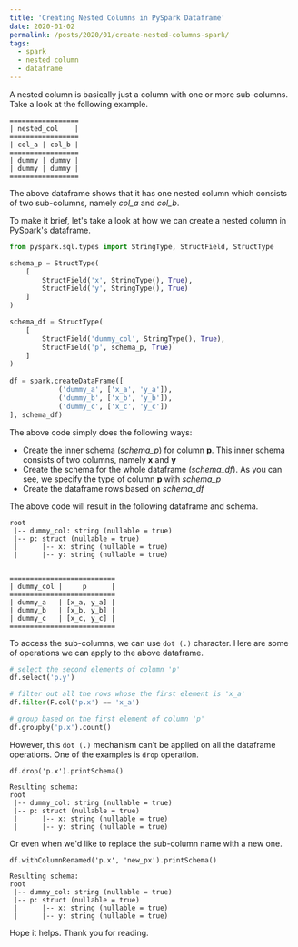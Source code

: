 ```yaml
---
title: 'Creating Nested Columns in PySpark Dataframe'
date: 2020-01-02
permalink: /posts/2020/01/create-nested-columns-spark/
tags:
  - spark
  - nested column
  - dataframe
---
```


A nested column is basically just a column with one or more sub-columns. Take a look at the following example.

```
=================
| nested_col	|
=================
| col_a	| col_b	|
=================
| dummy	| dummy	|
| dummy	| dummy	|
=================
```

The above dataframe shows that it has one nested column which consists of two sub-columns, namely <I>col_a</I> and <I>col_b</I>.

To make it brief, let's take a look at how we can create a nested column in PySpark's dataframe.

```python
from pyspark.sql.types import StringType, StructField, StructType

schema_p = StructType(
	[
		StructField('x', StringType(), True),
		StructField('y', StringType(), True)
	]
)

schema_df = StructType(
	[
		StructField('dummy_col', StringType(), True),
		StructField('p', schema_p, True)
	]
)
 
df = spark.createDataFrame([
			('dummy_a', ['x_a', 'y_a']), 
			('dummy_b', ['x_b', 'y_b']),
			('dummy_c', ['x_c', 'y_c'])
], schema_df)
```

The above code simply does the following ways:
<ul>
<li>Create the inner schema (<I>schema_p</I>) for column <b>p</b>. This inner schema consists of two columns, namely <b>x</b> and <b>y</b></li>
<li>Create the schema for the whole dataframe (<I>schema_df</I>). As you can see, we specify the type of column <b>p</b> with <I>schema_p</I></li>
<li>Create the dataframe rows based on <I>schema_df</I></li>
</ul>

The above code will result in the following dataframe and schema.

```
root
 |-- dummy_col: string (nullable = true)
 |-- p: struct (nullable = true)
 |    	|-- x: string (nullable = true)
 |    	|-- y: string (nullable = true)


==========================
| dummy_col |     p      |
==========================
| dummy_a   | [x_a, y_a] |
| dummy_b   | [x_b, y_b] |
| dummy_c   | [x_c, y_c] |
==========================
```

To access the sub-columns, we can use `dot (.)` character. Here are some of operations we can apply to the above dataframe.

```python
# select the second elements of column 'p'
df.select('p.y')

# filter out all the rows whose the first element is 'x_a'
df.filter(F.col('p.x') == 'x_a')

# group based on the first element of column 'p'
df.groupby('p.x').count()
```

However, this `dot (.)` mechanism can’t be applied on all the dataframe operations. One of the examples is `drop` operation.

```
df.drop('p.x').printSchema()

Resulting schema:
root
 |-- dummy_col: string (nullable = true)
 |-- p: struct (nullable = true)
 |    	|-- x: string (nullable = true)
 |    	|-- y: string (nullable = true)
```

Or even when we'd like to replace the sub-column name with a new one.

```
df.withColumnRenamed('p.x', 'new_px').printSchema()

Resulting schema:
root
 |-- dummy_col: string (nullable = true)
 |-- p: struct (nullable = true)
 |    	|-- x: string (nullable = true)
 |    	|-- y: string (nullable = true)
```

Hope it helps. Thank you for reading.
